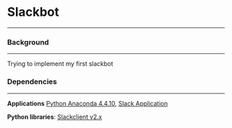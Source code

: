 # Slackbot
---

### Background

---

Trying to implement my first slackbot

### Dependencies

---
**Applications**
[Python Anaconda 4.4.10](https://www.anaconda.com/distribution/), [Slack Application](https://slack.com/intl/en-no/downloads/windows)

**Python libraries**:
[Slackclient v2.x](https://pypi.org/project/slackclient/)

 
